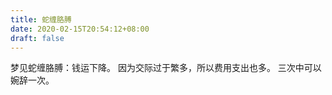 ```yaml
---
title: 蛇缠胳膊
date: 2020-02-15T20:54:12+08:00
draft: false
---
```


梦见蛇缠胳膊：钱运下降。
因为交际过于繁多，所以费用支出也多。
三次中可以婉辞一次。
